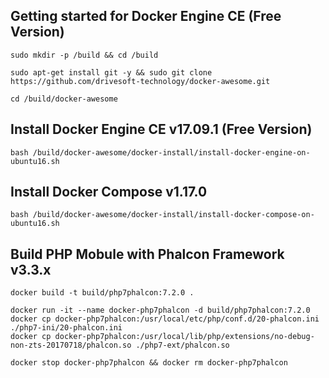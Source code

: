 

Getting started for Docker Engine CE (Free Version)
---------------------------------------------------

```
sudo mkdir -p /build && cd /build

sudo apt-get install git -y && sudo git clone https://github.com/drivesoft-technology/docker-awesome.git

cd /build/docker-awesome
```


Install Docker Engine CE v17.09.1 (Free Version)
---------------------------------------------------

```
bash /build/docker-awesome/docker-install/install-docker-engine-on-ubuntu16.sh
```


Install Docker Compose v1.17.0
---------------------------------------------------

```
bash /build/docker-awesome/docker-install/install-docker-compose-on-ubuntu16.sh
```


Build PHP Mobule with Phalcon Framework v3.3.x
---------------------------------------------------

```
docker build -t build/php7phalcon:7.2.0 .
```


```
docker run -it --name docker-php7phalcon -d build/php7phalcon:7.2.0
docker cp docker-php7phalcon:/usr/local/etc/php/conf.d/20-phalcon.ini ./php7-ini/20-phalcon.ini
docker cp docker-php7phalcon:/usr/local/lib/php/extensions/no-debug-non-zts-20170718/phalcon.so ./php7-ext/phalcon.so
```


```
docker stop docker-php7phalcon && docker rm docker-php7phalcon
```